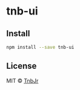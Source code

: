 # tnb-ui


## Install

```bash
npm install --save tnb-ui
```

## License

MIT © [TnbJr](https://github.com/TnbJr)
